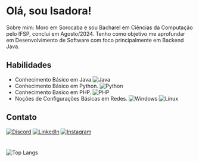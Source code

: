 
# Olá, sou Isadora!

Sobre mim: Moro em Sorocaba e sou Bacharel em Ciências da Computação pelo IFSP, concluí em Agosto/2024. Tenho como objetivo me aprofundar em Desenvolvimento de Software com foco principalmente em Backend Java.

## Habilidades
- Conhecimento Básico em Java 	![Java](https://img.shields.io/badge/java-%23ED8B00.svg?style=for-the-badge&logo=openjdk&logoColor=white)
- Conhecimento Básico em Python. ![Python](https://img.shields.io/badge/python-3670A0?style=for-the-badge&logo=python&logoColor=ffdd54)
- Conhecimento Basico em PHP. ![PHP](https://img.shields.io/badge/PHP-777BB4?style=for-the-badge&logo=php&logoColor=white)
- Noções de Configurações Básicas em Redes. ![Windows](https://img.shields.io/badge/Windows-000?style=for-the-badge&logo=windows&logoColor=2CA5E0) ![Linux](https://img.shields.io/badge/Linux-000?style=for-the-badge&logo=linux&logoColor=FCC624)

## Contato

[![Discord](https://img.shields.io/badge/Discord-7289DA?style=for-the-badge&logo=discord&logoColor=white)](https://discord.com/channels/@isanovaes1/)  [![LinkedIn](https://img.shields.io/badge/LinkedIn-0077B5?style=for-the-badge&logo=linkedin&logoColor=white)](https://www.linkedin.com/in/isadora-cristina-a0580014b//)  [![Instagram](https://img.shields.io/badge/-Instagram-%23E4405F?style=for-the-badge&logo=instagram&logoColor=white)](https://www.instagram.com/isacristina3k/)


# 

![Top Langs](https://github-readme-stats-git-masterrstaa-rickstaa.vercel.app/api/top-langs/?username=SEUUSERNAME&layout=compact&bg_color=000&border_color=30A3DC&title_color=E94D5F&text_color=FFF)


